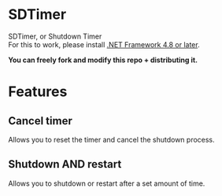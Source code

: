 # SDTimer
SDTimer, or Shutdown Timer  
For this to work, please install [.NET Framework 4.8 or later](https://dotnet.microsoft.com/en-us/download/dotnet-framework).

**You can freely fork and modify this repo + distributing it.**  
# Features  
## Cancel timer  
Allows you to reset the timer and cancel the shutdown process.  
## Shutdown AND restart
Allows you to shutdown or restart after a set amount of time.
